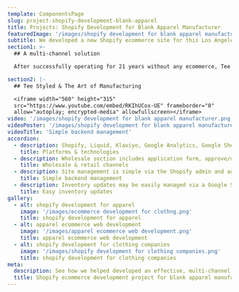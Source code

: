 ```yaml
---
template: ComponentsPage
slug: project-shopify-development-blank-apparel
title: Projects: Shopify Development for Blank Apparel Manufacturer
featuredImage: '/images/shopify development for blank apparel manufacturer.png'
subtitle: We developed a new Shopify ecommerce site for this Los Angeles-based blank apparel manufacturer to sell via wholesale & retail
section1: >-
  ## A multi-channel solution

  After successfully operating for 21 years without any ecommerce, Tee styled came to us looking to develop a solution to sell both to their current wholesale customer, as well as open a new sales channel to sell direct to customers.

section2: |-
  ## Tee Styled & The Art of Manufacturing

  <iframe width="560" height="315"
  src="https://www.youtube.com/embed/RKIhUCox-UE" frameborder="0"
  allow="autoplay; encrypted-media" allowfullscreen></iframe>
video: '/images/shopify development for blank apparel manufacturer.png'
videoPoster: '/images/shopify development for blank apparel manufacturer.png'
videoTitle: 'Simple backend management'
accordion:
  - description: Shopify, Liquid, Klaviyo, Google Analytics, Google Sheets
    title: Platforms & technologies
  - description: Wholesale section includes application form, approve/deny process, custom discounts & tiered pricing. Retail section allows company to sell to a new customer segment.
    title: Wholesale & retail channels
  - description: Site management is simple via the Shopify admin and automated integrations with Klaviyo for email marketing.
    title: Simple backend management
  - description: Inventory updates may be easily managed via a Google Sheets integration
    title: Easy inventory updates
gallery:
  - alt: shopify development for apparel
    image: '/images/ecommerce development for clothng.png'
    title: shopify development for apparel
  - alt: apparel ecommerce web development
    image: '/images/apparel ecommerce web development.png'
    title: apparel ecommerce web development
  - alt: shopify development for clothing companies
    image: '/images/shopify development for clothing companies.png'
    title: shopify development for clothing companies
meta:
  description: See how we helped developed an effective, multi-channel Shpoify site for this Los Angeles-based blank apparel manufacturer & wholesaler.
  title: Shopify ecommerce development project for blank apparel manufacturer
---
```

